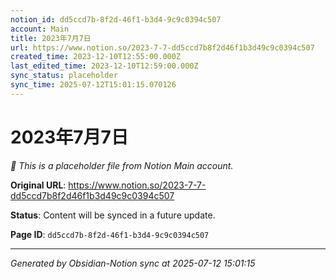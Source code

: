 ```yaml
---
notion_id: dd5ccd7b-8f2d-46f1-b3d4-9c9c0394c507
account: Main
title: 2023年7月7日
url: https://www.notion.so/2023-7-7-dd5ccd7b8f2d46f1b3d49c9c0394c507
created_time: 2023-12-10T12:55:00.000Z
last_edited_time: 2023-12-10T12:59:00.000Z
sync_status: placeholder
sync_time: 2025-07-12T15:01:15.070126
---
```


# 2023年7月7日

*🔄 This is a placeholder file from Notion Main account.*

**Original URL**: https://www.notion.so/2023-7-7-dd5ccd7b8f2d46f1b3d49c9c0394c507

**Status**: Content will be synced in a future update.

**Page ID**: `dd5ccd7b-8f2d-46f1-b3d4-9c9c0394c507`

---

*Generated by Obsidian-Notion sync at 2025-07-12 15:01:15*
